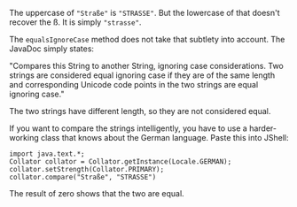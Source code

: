 The uppercase of `"Straße"` is `"STRASSE"`. But the lowercase of that doesn't recover the ß. It is simply `"strasse"`. 

The `equalsIgnoreCase` method does not take that subtlety into account. The JavaDoc simply states:

"Compares this String to another String, ignoring case considerations. Two strings are considered equal ignoring case if they are of the same length and corresponding Unicode code points in the two strings are equal ignoring case."

The two strings have different length, so they are not considered equal.

If you want to compare the strings intelligently, you have to use a harder-working class that knows about the German language. Paste this into JShell:

```
import java.text.*;
Collator collator = Collator.getInstance(Locale.GERMAN);
collator.setStrength(Collator.PRIMARY);
collator.compare("Straße", "STRASSE")
```

The result of zero shows that the two are equal.
